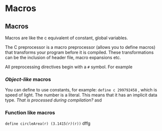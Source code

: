 # Macros

## Macros

Macros are like the c equivalent of constant, global variables.

The C preprocessor is a macro preprocessor \(allows you to define macros\) that transforms your program before it is compiled. These transformations can be the inclusion of header file, macro expansions etc.

All preprocessing directives begin with a `#` symbol. For example

###  _Object-like_ macros

You can define to use constants, for example: `define c 299792458` , which is speed of light. The number is a literal. This means that it has an implicit data type. _That is processed during compilation?_ asd

### Function like macros

`define circleArea(r) (3.1415`_`(r)`_`(r))` dffg

